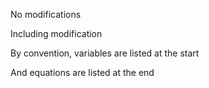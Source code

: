 No modifications

Including modification

By convention, variables are listed at the start

And equations are listed at the end 

